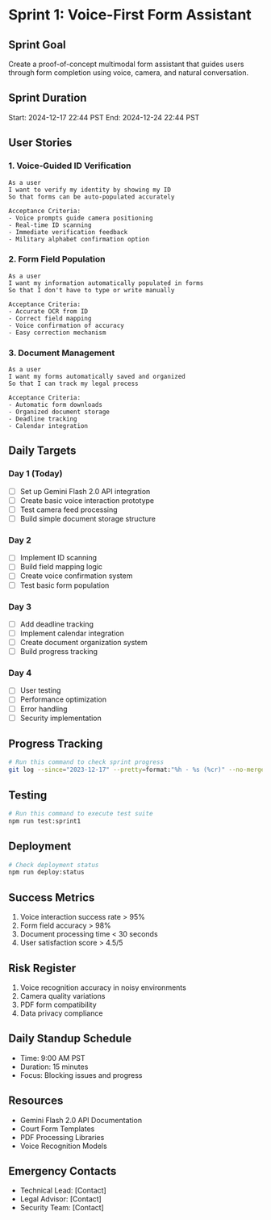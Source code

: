 # Sprint 1: Voice-First Form Assistant

## Sprint Goal
Create a proof-of-concept multimodal form assistant that guides users through form completion using voice, camera, and natural conversation.

## Sprint Duration
Start: 2024-12-17 22:44 PST
End: 2024-12-24 22:44 PST

## User Stories

### 1. Voice-Guided ID Verification
```
As a user
I want to verify my identity by showing my ID
So that forms can be auto-populated accurately

Acceptance Criteria:
- Voice prompts guide camera positioning
- Real-time ID scanning
- Immediate verification feedback
- Military alphabet confirmation option
```

### 2. Form Field Population
```
As a user
I want my information automatically populated in forms
So that I don't have to type or write manually

Acceptance Criteria:
- Accurate OCR from ID
- Correct field mapping
- Voice confirmation of accuracy
- Easy correction mechanism
```

### 3. Document Management
```
As a user
I want my forms automatically saved and organized
So that I can track my legal process

Acceptance Criteria:
- Automatic form downloads
- Organized document storage
- Deadline tracking
- Calendar integration
```

## Daily Targets

### Day 1 (Today)
- [ ] Set up Gemini Flash 2.0 API integration
- [ ] Create basic voice interaction prototype
- [ ] Test camera feed processing
- [ ] Build simple document storage structure

### Day 2
- [ ] Implement ID scanning
- [ ] Build field mapping logic
- [ ] Create voice confirmation system
- [ ] Test basic form population

### Day 3
- [ ] Add deadline tracking
- [ ] Implement calendar integration
- [ ] Create document organization system
- [ ] Build progress tracking

### Day 4
- [ ] User testing
- [ ] Performance optimization
- [ ] Error handling
- [ ] Security implementation

## Progress Tracking
```bash
# Run this command to check sprint progress
git log --since="2023-12-17" --pretty=format:"%h - %s (%cr)" --no-merges
```

## Testing
```bash
# Run this command to execute test suite
npm run test:sprint1
```

## Deployment
```bash
# Check deployment status
npm run deploy:status
```

## Success Metrics
1. Voice interaction success rate > 95%
2. Form field accuracy > 98%
3. Document processing time < 30 seconds
4. User satisfaction score > 4.5/5

## Risk Register
1. Voice recognition accuracy in noisy environments
2. Camera quality variations
3. PDF form compatibility
4. Data privacy compliance

## Daily Standup Schedule
- Time: 9:00 AM PST
- Duration: 15 minutes
- Focus: Blocking issues and progress

## Resources
- Gemini Flash 2.0 API Documentation
- Court Form Templates
- PDF Processing Libraries
- Voice Recognition Models

## Emergency Contacts
- Technical Lead: [Contact]
- Legal Advisor: [Contact]
- Security Team: [Contact]
